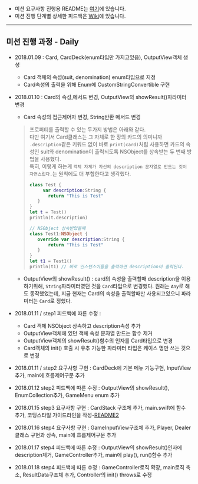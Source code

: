 - 미션 요구사항 진행용 README는 [여기](https://github.com/youth27/swift-cardgame/blob/card-step3/README2.md)에 있습니다.
- 미션 진행 단계별 상세한 피드백은 [Wiki](https://github.com/youth27/swift-cardgame/wiki)에 있습니다.
***
## 미션 진행 과정 - Daily
- 2018.01.09 : Card, CardDeck(enum타입만 가지고있음), OutputView객체 생성
  - Card 객체의 속성(suit, denomination) enum타입으로 지정
  - Card속성의 출력을 위해 Enum에 CustomStringConvertible 구현
- 2018.01.10 : Card의 속성,메서드 변경, OutputView의 showResult()파라미터 변경
  - Card 속성의 접근제어자 변경, String반환 메서드 변경
  > 프로퍼티를 출력할 수 있는 두가지 방법은 아래와 같다. <br/>
  > 다만 여기서 Card클래스는 그 자체로 한 장의 카드의 의미니까 `.description`같은 키워드 없이 바로 `print(card)`처럼 사용하면 카드의 속성인 suit와 denomination이 출력되도록 NSObject를 상속받는 두 번째 방법을 사용했다. <br/>
  > 특히, 이렇게 하는게 `객체 자체가 자신의 description 문자열로 만드는 것이 자연스럽다.`는 원칙에도 더 부합한다고 생각했다.
  > ```swift
  > class Test {
  >      var description:String {
  >        return "This is Test"
  >    }
  >}
  >let t = Test()
  >println(t.description)
  >
  > // NSObject 상속받았을때
  >class Test1:NSObject {
  >    override var description:String {
  >        return "This is Test"
  >    }
  >}
  >let t1 = Test1()
  >println(t1) // 바로 인스턴스이름을 출력하면 description이 출력된다.
  > ```

  - OutputView의 showResult() : card의 속성을 출력할때 description을 이용하기위해, `String`파라미터였던 것을 `Card`타입으로 변경했다. 원래는 `Any`로 해도 동작했었는데, 지금 현재는 Card의 속성을 출력할때만 사용되고있으니 파라미터는 `Card`로 정했다.

- 2018.01.11 / step1 피드백에 따른 수정 :
  - Card 객체 NSObject 상속하고 description속성 추가
  - OutputView객체에 있던 객체 속성 문자열 만드는 함수 제거
  - OutputView객체의 showResult()함수의 인자를 Card타입으로 변경
  - Card객체의 init() 호출 시 유추 가능한 파라미터 타입은 케이스 명만 쓰는 것으로 변경

- 2018.01.11 / step2 요구사항 구현 : CardDeck에 기본 메뉴 기능구현, InputView추가, main에 흐름제어구문 추가

- 2018.01.12 step2 피드백에 따른 수정 : OutputView의 showResult(), EnumCollection추가, GameMenu enum 추가
- 2018.01.15 step3 요구사항 구현 : CardStack 구조체 추가, main.swift에 함수 추가, 코딩스타일 가이드라인을 작성-[README2](https://github.com/youth27/swift-cardgame/blob/card-step3/README2.md)
- 2018.01.16 step4 요구사항 구현 : GameInputView구조체 추가, Player, Dealer클래스 구현과 상속, main에 흐름제어구문 추가
- 2018.01.17 step4 피드백에 따른 수정 : OutputView의 showResult()인자에 description제거, GameController추가, main에 play(), run()함수 추가
- 2018.01.18 step4 피드백에 따른 수정 : GameController로직 확장, main로직 축소, ResultData구조체 추가, Controller의 init() throws로 수정

